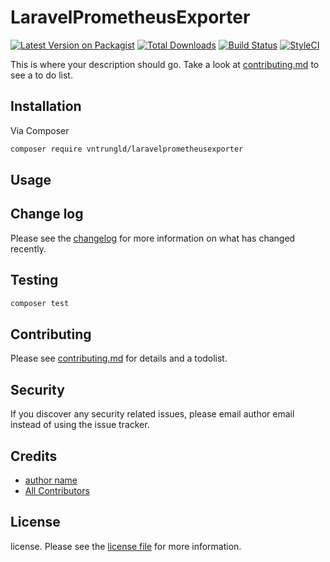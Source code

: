 # LaravelPrometheusExporter

[![Latest Version on Packagist][ico-version]][link-packagist]
[![Total Downloads][ico-downloads]][link-downloads]
[![Build Status][ico-travis]][link-travis]
[![StyleCI][ico-styleci]][link-styleci]

This is where your description should go. Take a look at [contributing.md](contributing.md) to see a to do list.

## Installation

Via Composer

```bash
composer require vntrungld/laravelprometheusexporter
```

## Usage

## Change log

Please see the [changelog](changelog.md) for more information on what has changed recently.

## Testing

```bash
composer test
```

## Contributing

Please see [contributing.md](contributing.md) for details and a todolist.

## Security

If you discover any security related issues, please email author email instead of using the issue tracker.

## Credits

- [author name][link-author]
- [All Contributors][link-contributors]

## License

license. Please see the [license file](license.md) for more information.

[ico-version]: https://img.shields.io/packagist/v/vntrungld/laravelprometheusexporter.svg?style=flat-square
[ico-downloads]: https://img.shields.io/packagist/dt/vntrungld/laravelprometheusexporter.svg?style=flat-square
[ico-travis]: https://img.shields.io/travis/vntrungld/laravelprometheusexporter/master.svg?style=flat-square
[ico-styleci]: https://styleci.io/repos/12345678/shield

[link-packagist]: https://packagist.org/packages/vntrungld/laravelprometheusexporter
[link-downloads]: https://packagist.org/packages/vntrungld/laravelprometheusexporter
[link-travis]: https://travis-ci.org/vntrungld/laravelprometheusexporter
[link-styleci]: https://styleci.io/repos/12345678
[link-author]: https://github.com/vntrungld
[link-contributors]: ../../contributors
